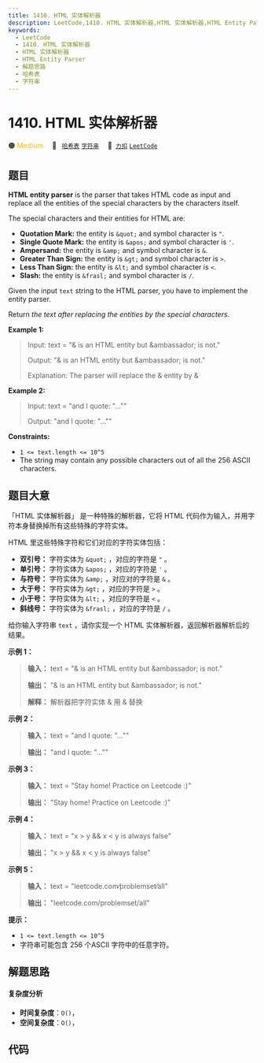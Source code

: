 ```yaml
---
title: 1410. HTML 实体解析器
description: LeetCode,1410. HTML 实体解析器,HTML 实体解析器,HTML Entity Parser,解题思路,哈希表,字符串
keywords:
  - LeetCode
  - 1410. HTML 实体解析器
  - HTML 实体解析器
  - HTML Entity Parser
  - 解题思路
  - 哈希表
  - 字符串
---
```


# 1410. HTML 实体解析器

🟠 <font color=#ffb800>Medium</font>&emsp; 🔖&ensp; [`哈希表`](/tag/hash-table.md) [`字符串`](/tag/string.md)&emsp; 🔗&ensp;[`力扣`](https://leetcode.cn/problems/html-entity-parser) [`LeetCode`](https://leetcode.com/problems/html-entity-parser)

## 题目

**HTML entity parser** is the parser that takes HTML code as input and replace
all the entities of the special characters by the characters itself.

The special characters and their entities for HTML are:

  * **Quotation Mark:** the entity is `&quot;` and symbol character is `"`.
  * **Single Quote Mark:** the entity is `&apos;` and symbol character is `'`.
  * **Ampersand:** the entity is `&amp;` and symbol character is `&`.
  * **Greater Than Sign:** the entity is `&gt;` and symbol character is `>`.
  * **Less Than Sign:** the entity is `&lt;` and symbol character is `<`.
  * **Slash:** the entity is `&frasl;` and symbol character is `/`.

Given the input `text` string to the HTML parser, you have to implement the
entity parser.

Return _the text after replacing the entities by the special characters_.



**Example 1:**

> Input: text = "&amp; is an HTML entity but &ambassador; is not."
> 
> Output: "& is an HTML entity but &ambassador; is not."
> 
> Explanation: The parser will replace the &amp; entity by &

**Example 2:**

> Input: text = "and I quote: &quot;...&quot;"
> 
> Output: "and I quote: \"...\""

**Constraints:**

  * `1 <= text.length <= 10^5`
  * The string may contain any possible characters out of all the 256 ASCII characters.


## 题目大意

「HTML 实体解析器」 是一种特殊的解析器，它将 HTML 代码作为输入，并用字符本身替换掉所有这些特殊的字符实体。

HTML 里这些特殊字符和它们对应的字符实体包括：

  * **双引号：** 字符实体为 `&quot;` ，对应的字符是 `"` 。
  * **单引号：** 字符实体为 `&apos;` ，对应的字符是 `'` 。
  * **与符号：** 字符实体为 `&amp;` ，对应对的字符是 `&` 。
  * **大于号：** 字符实体为 `&gt;` ，对应的字符是 `>` 。
  * **小于号：** 字符实体为 `&lt;` ，对应的字符是 `<` 。
  * **斜线号：** 字符实体为 `&frasl;` ，对应的字符是 `/` 。

给你输入字符串 `text` ，请你实现一个 HTML 实体解析器，返回解析器解析后的结果。



**示例 1：**

> 
> 
> 
> 
> 
> **输入：** text = "&amp; is an HTML entity but &ambassador; is not."
> 
> **输出：** "& is an HTML entity but &ambassador; is not."
> 
> **解释：** 解析器把字符实体 &amp; 用 & 替换
> 
> 

**示例  2：**

> 
> 
> 
> 
> 
> **输入：** text = "and I quote: &quot;...&quot;"
> 
> **输出：** "and I quote: \"...\""
> 
> 

**示例 3：**

> 
> 
> 
> 
> 
> **输入：** text = "Stay home! Practice on Leetcode :)"
> 
> **输出：** "Stay home! Practice on Leetcode :)"
> 
> 

**示例 4：**

> 
> 
> 
> 
> 
> **输入：** text = "x &gt; y &amp;&amp; x &lt; y is always false"
> 
> **输出：** "x > y && x < y is always false"
> 
> 

**示例 5：**

> 
> 
> 
> 
> 
> **输入：** text = "leetcode.com&frasl;problemset&frasl;all"
> 
> **输出：** "leetcode.com/problemset/all"
> 
> 



**提示：**

  * `1 <= text.length <= 10^5`
  * 字符串可能包含 256 个ASCII 字符中的任意字符。


## 解题思路

#### 复杂度分析

- **时间复杂度**：`O()`，
- **空间复杂度**：`O()`，

## 代码

```javascript

```